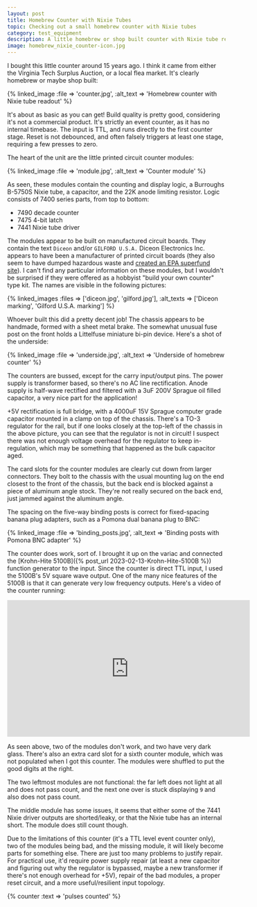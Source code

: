 ```yaml
---
layout: post
title: Homebrew Counter with Nixie Tubes
topic: Checking out a small homebrew counter with Nixie tubes
category: test_equipment
description: A little homebrew or shop built counter with Nixie tube readout. This counter has been in the glow discharge project bin for a while, let's take a look at it.
image: homebrew_nixie_counter-icon.jpg
---
```


I bought this little counter around 15 years ago. I think it came from either the Virginia Tech Surplus Auction, or a local flea market. It's clearly homebrew or maybe shop built:

{% linked_image :file => 'counter.jpg', :alt_text => 'Homebrew counter with Nixie tube readout' %}

It's about as basic as you can get! Build quality is pretty good, considering it's not a commercial product. It's strictly an event counter, as it has no internal timebase. The input is TTL, and runs directly to the first counter stage. Reset is not debounced, and often falsely triggers at least one stage, requiring a few presses to zero.

The heart of the unit are the little printed circuit counter modules:

{% linked_image :file => 'module.jpg', :alt_text => 'Counter module' %}

As seen, these modules contain the counting and display logic, a Burroughs B-5750S Nixie tube, a capacitor, and the 22K anode limiting resistor. Logic consists of 7400 series parts, from top to bottom:

* 7490 decade counter
* 7475 4-bit latch
* 7441 Nixie tube driver

The modules appear to be built on manufactured circuit boards. They contain the text `Diceon` and/or `GILFORD U.S.A.` Diceon Electronics Inc. appears to have been a manufacturer of printed circuit boards (they also seem to have dumped hazardous waste and [created an EPA superfund site](https://cumulis.epa.gov/supercpad/CurSites/csitinfo.cfm?id=0101100)). I can't find any particular information on these modules, but I wouldn't be surprised if they were offered as a hobbyist "build your own counter" type kit. The names are visible in the following pictures:

{% linked_images :files => ['diceon.jpg', 'gilford.jpg'], :alt_texts => ['Diceon marking', 'Gilford U.S.A. marking'] %}

Whoever built this did a pretty decent job! The chassis appears to be handmade, formed with a sheet metal brake. The somewhat unusual fuse post on the front holds a Littelfuse miniature bi-pin device. Here's a shot of the underside:

{% linked_image :file => 'underside.jpg', :alt_text => 'Underside of homebrew counter' %}

The counters are bussed, except for the carry input/output pins. The power supply is transformer based, so there's no AC line rectification. Anode supply is half-wave rectified and filtered with a 3uF 200V Sprague oil filled capacitor, a very nice part for the application!

+5V rectification is full bridge, with a 4000uF 15V Sprague computer grade capacitor mounted in a clamp on top of the chassis. There's a TO-3 regulator for the rail, but if one looks closely at the top-left of the chassis in the above picture, you can see that the regulator is not in circuit! I suspect there was not enough voltage overhead for the regulator to keep in-regulation, which may be something that happened as the bulk capacitor aged.

The card slots for the counter modules are clearly cut down from larger connectors. They bolt to the chassis with the usual mounting lug on the end closest to the front of the chassis, but the back end is blocked against a piece of aluminum angle stock. They're not really secured on the back end, just jammed against the aluminum angle.

The spacing on the five-way binding posts is correct for fixed-spacing banana plug adapters, such as a Pomona dual banana plug to BNC:

{% linked_image :file => 'binding_posts.jpg', :alt_text => 'Binding posts with Pomona BNC adapter' %}

The counter does work, sort of. I brought it up on the variac and connected the [Krohn-Hite 5100B]({% post_url 2023-02-13-Krohn-Hite-5100B %}) function generator to the input. Since the counter is direct TTL input, I used the 5100B's 5V square wave output. One of the many nice features of the 5100B is that it can generate very low frequency outputs. Here's a video of the counter running:

<div class='center'><iframe width="560" height="315" src="https://www.youtube.com/embed/pPUAP9k6lxU" title="YouTube video player" frameborder="0" allow="accelerometer; autoplay; clipboard-write; encrypted-media; gyroscope; picture-in-picture; web-share" allowfullscreen></iframe></div>

As seen above, two of the modules don't work, and two have very dark glass. There's also an extra card slot for a sixth counter module, which was not populated when I got this counter. The modules were shuffled to put the good digits at the right.

The two leftmost modules are not functional: the far left does not light at all and does not pass count, and the next one over is stuck displaying `9` and also does not pass count.

The middle module has some issues, it seems that either some of the 7441 Nixie driver outputs are shorted/leaky, or that the Nixie tube has an internal short. The module does still count though.

Due to the limitations of this counter (it's a TTL level event counter only), two of the modules being bad, and the missing module, it will likely become parts for something else. There are just too many problems to justify repair. For practical use, it'd require power supply repair (at least a new capacitor and figuring out why the regulator is bypassed, maybe a new transformer if there's not enough overhead for +5V), repair of the bad modules, a proper reset circuit, and a more useful/resilient input topology.

{% counter :text => 'pulses counted' %}
